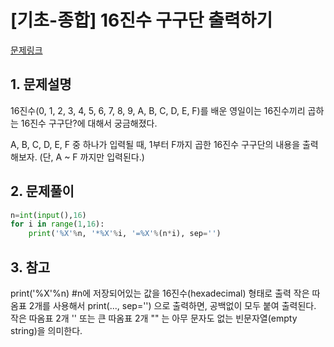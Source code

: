 # [기초-종합] 16진수 구구단 출력하기

[문제링크](https://codeup.kr/problem.php?id=6081)



## 1. 문제설명

16진수(0, 1, 2, 3, 4, 5, 6, 7, 8, 9, A, B, C, D, E, F)를 배운
영일이는 16진수끼리 곱하는 16진수 구구단?에 대해서 궁금해졌다.

A, B, C, D, E, F 중 하나가 입력될 때,
1부터 F까지 곱한 16진수 구구단의 내용을 출력해보자.
(단, A ~ F 까지만 입력된다.)




## 2. 문제풀이

```python
n=int(input(),16)
for i in range(1,16):
    print('%X'%n, '*%X'%i, '=%X'%(n*i), sep='')
```



## 3. 참고

print('%X'%n)  #n에 저장되어있는 값을 16진수(hexadecimal) 형태로 출력
작은 따옴표 2개를 사용해서 print(..., sep='') 으로 출력하면, 공백없이 모두 붙여 출력된다.
작은 따옴표 2개 '' 또는 큰 따옴표 2개 "" 는 아무 문자도 없는 빈문자열(empty string)을 의미한다.

